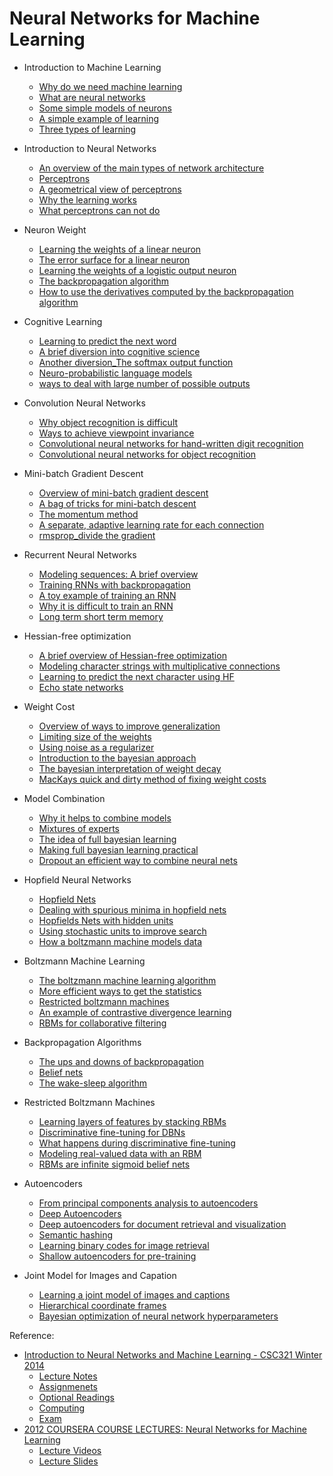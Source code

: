 # Neural Networks for Machine Learning

+ Introduction to Machine Learning
  + [Why do we need machine learning](01-IntroML.md#)
  + [What are neural networks](01-IntroML.md#)
  + [Some simple models of neurons](01-IntroML.md#)
  + [A simple example of learning](01-IntroML.md#)
  + [Three types of learning](01-IntroML.md#)

+ Introduction to Neural Networks
  + [An overview of the main types of network architecture](02-IntroNN.md#)
  + [Perceptrons](02-IntroNN.md#)
  + [A geometrical view of perceptrons](02-IntroNN.md#)
  + [Why the learning works](02-IntroNN.md#)
  + [What perceptrons can not do](02-IntroNN.md#)

+ Neuron Weight
  + [Learning the weights of a linear neuron](03-Weighting.md#)
  + [The error surface for a linear neuron](03-Weighting.md#)
  + [Learning the weights of a logistic output neuron](03-Weighting.md#)
  + [The backpropagation algorithm](03-Weighting.md#)
  + [How to use the derivatives computed by the backpropagation algorithm](03-Weighting.md#)


+ Cognitive Learning
  + [Learning to predict the next word](04-Cognitive.md#)
  + [A brief diversion into cognitive science](04-Cognitive.md#)
  + [Another diversion_The softmax output function](04-Cognitive.md#)
  + [Neuro-probabilistic language models](04-Cognitive.md#)
  + [ways to deal with large number of possible outputs](04-Cognitive.md#)


+ Convolution Neural Networks
  + [Why object recognition is difficult](05-Convolution.md#)
  + [Ways to achieve viewpoint invariance](05-Convolution.md#)
  + [Convolutional neural networks for hand-written digit recognition](05-Convolution.md#)
  + [Convolutional neural networks for object recognition](05-Convolution.md#)

+ Mini-batch Gradient Descent
  + [Overview of mini-batch gradient descent](06-MiniBatch.md#)
  + [A bag of tricks for mini-batch descent](06-MiniBatch.md#)
  + [The momentum method](06-MiniBatch.md#)
  + [A separate, adaptive learning rate for each connection](06-MiniBatch.md#)
  + [rmsprop_divide the gradient](06-MiniBatch.md#)

+ Recurrent Neural Networks
  + [Modeling sequences: A brief overview](07-RNN.md#)
  + [Training RNNs with backpropagation](07-RNN.md#)
  + [A toy example of training an RNN](07-RNN.md#)
  + [Why it is difficult to train an RNN](07-RNN.md#)
  + [Long term short term memory](07-RNN.md#)

+ Hessian-free optimization
  + [A brief overview of Hessian-free optimization](08-HFOptima.md#)
  + [Modeling character strings with multiplicative connections](08-HFOptima.md#)
  + [Learning to predict the next character using HF](08-HFOptima.md#)
  + [Echo state networks](08-HFOptima.md#)

+ Weight Cost
  + [Overview of ways to improve generalization](09-WeightCost.md#)
  + [Limiting size of the weights](09-WeightCost.md#)
  + [Using noise as a regularizer](09-WeightCost.md#)
  + [Introduction to the bayesian approach](09-WeightCost.md#)
  + [The bayesian interpretation of weight decay](09-WeightCost.md#)
  + [MacKays quick and dirty method of fixing weight costs](09-WeightCost.md#)

+ Model Combination
  + [Why it helps to combine models](10-Combine.md#)
  + [Mixtures of experts](10-Combine.md#)
  + [The idea of full bayesian learning](10-Combine.md#)
  + [Making full bayesian learning practical](10-Combine.md#)
  + [Dropout an efficient way to combine neural nets](10-Combine.md#)

+ Hopfield Neural Networks
  + [Hopfield Nets](11-Hopfield.md#)
  + [Dealing with spurious minima in hopfield nets](11-Hopfield.md#)
  + [Hopfields Nets with hidden units](11-Hopfield.md#)
  + [Using stochastic units to improve search](11-Hopfield.md#)
  + [How a boltzmann machine models data](11-Hopfield.md#)


+ Boltzmann Machine Learning
  + [The boltzmann machine learning algorithm](12-Boltzmann.md#)
  + [More efficient ways to get the statistics](12-Boltzmann.md#)
  + [Restricted boltzmann machines](12-Boltzmann.md#)
  + [An example of contrastive divergence learning](12-Boltzmann.md#)
  + [RBMs for collaborative filtering](12-Boltzmann.md#)


+ Backpropagation Algorithms
  + [The ups and downs of backpropagation](13-Backpropagate.md#)
  + [Belief nets](13-Backpropagate.md#)
  + [The wake-sleep algorithm](13-Backpropagate.md#)

+ Restricted Boltzmann Machines
  + [Learning layers of features by stacking RBMs](14-RBM.md#)
  + [Discriminative fine-tuning for DBNs](14-RBM.md#)
  + [What happens during discriminative fine-tuning](14-RBM.md#)
  + [Modeling real-valued data with an RBM](14-RBM.md#)
  + [RBMs are infinite sigmoid belief nets](14-RBM.md#)

+ Autoencoders
  + [From principal components analysis to autoencoders](15-Autoencoder.md#)
  + [Deep Autoencoders](15-Autoencoder.md#)
  + [Deep autoencoders for document retrieval and visualization](15-Autoencoder.md#)
  + [Semantic hashing](15-Autoencoder.md#)
  + [Learning binary codes for image retrieval](15-Autoencoder.md#)
  + [Shallow autoencoders for pre-training](15-Autoencoder.md#)

+ Joint Model for Images and Capation
  + [Learning a joint model of images and captions](16-JointModel.md#)
  + [Hierarchical coordinate frames](16-JointModel.md#)
  + [Bayesian optimization of neural network hyperparameters](16-JointModel.md#)


Reference:
+ [Introduction to Neural Networks and Machine Learning - CSC321 Winter 2014](http://www.cs.toronto.edu/~tijmen/csc321/)
  + [Lecture Notes](http://www.cs.toronto.edu/~tijmen/csc321/lecture_notes.shtml)
  + [Assignmenets](http://www.cs.toronto.edu/~tijmen/csc321/assignments.shtml)
  + [Optional Readings](http://www.cs.toronto.edu/~tijmen/csc321/texts.shtml)
  + [Computing](http://www.cs.toronto.edu/~tijmen/csc321/computing.shtml)
  + [Exam](http://www.cs.toronto.edu/~tijmen/csc321/tests.shtml)
+ [2012 COURSERA COURSE LECTURES: Neural Networks for Machine Learning](http://www.cs.toronto.edu/~hinton/nntut.html)
  + [Lecture Videos](http://www.cs.toronto.edu/~hinton/coursera_lectures.html)
  + [Lecture Slides](http://www.cs.toronto.edu/~hinton/coursera_slides.html)
